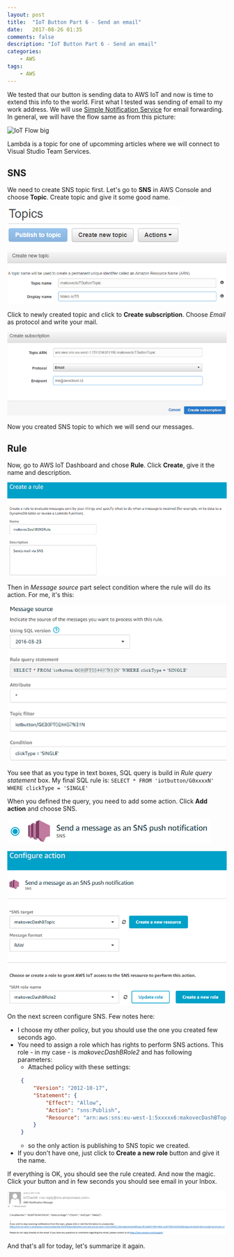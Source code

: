 ```yaml
---
layout: post
title:  "IoT Button Part 6 - Send an email"
date:   2017-08-26 01:35
comments: false
description: "IoT Button Part 6 - Send an email"
categories: 
    - AWS
tags: 
    - AWS
---
```


We tested that our button is sending data to AWS IoT and now is time to extend this info to the world. First what I tested was sending of email to my work address. We will use [Simple Notification Service](https://aws.amazon.com/sns/) for email forwarding. In general, we will have the flow same as from this picture:

![IoT Flow big](https://media.amazonwebservices.com/blog/2017/IoTEnterprise-18-IoTExampleArchitecture-sm.png)

Lambda is a topic for one of upcomming articles where we will connect to Visual Studio Team Services.

## SNS

We need to create SNS topic first. Let's go to **SNS** in AWS Console and choose **Topic**. Create topic and give it some good name.

![Create topic](/img/iot-topic.png)

![Topic name](/img/iot-topicname.png)

Click to newly created topic and click to **Create subscription**. Choose _Email_ as protocol and write your mail.

![Topic subscription](/img/iot-subscription.png)

Now you created SNS topic to which we will send our messages.

## Rule

Now, go to AWS IoT Dashboard and chose **Rule**. Click **Create**, give it the name and description.

![Rule name](/img/iot-rulename.png)

Then in _Message source_ part select condition where the rule will do its action. For me, it's this:

![SQL rule](/img/iot-rulemessagesource.png)

You see that as you type in text boxes, SQL query is build in _Rule query statement_ box. My final SQL rule is: `SELECT * FROM 'iotbutton/G0xxxxN' WHERE clickType = 'SINGLE'`

When you defined the query, you need to add some action. Click **Add action** and choose SNS.

![SNS](/img/iot-rulesns.png)

![SNS action](/img/iot-ruleaction.png)

On the next screen configure SNS. Few notes here:

 - I choose my other policy, but you should use the one you created few seconds ago.
 - You need to assign a role which has rights to perform SNS actions. This role - in my case - is _makovecDashBRole2_ and has following parameters:
   - Attached policy with these settings:
   ```json
    {
        "Version": "2012-10-17",
        "Statement": {
            "Effect": "Allow",
            "Action": "sns:Publish",
            "Resource": "arn:aws:sns:eu-west-1:5xxxxx6:makovecDashBTopic"
        }
    }
   ```
   - so the only action is publishing to SNS topic we created.
 - If you don't have one, just click to **Create a new role** button and give it the name.

If everything is OK, you should see the rule created. And now the magic. Click your button and in few seconds you should see email in your Inbox.

![mail](/img/iot-mail.png)

And that's all for today, let's summarize it again.




